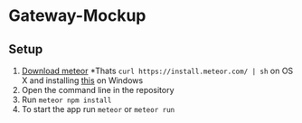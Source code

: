 # Gateway-Mockup

## Setup
1. [Download meteor](https://www.meteor.com/install)
  *Thats `curl https://install.meteor.com/ | sh` on OS X and installing [this](https://install.meteor.com/windows) on Windows
2. Open the command line in the repository
3. Run `meteor npm install`
4. To start the app run `meteor` or `meteor run`
